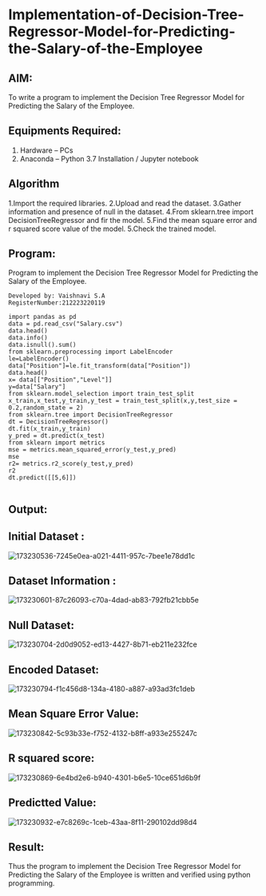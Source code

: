 # Implementation-of-Decision-Tree-Regressor-Model-for-Predicting-the-Salary-of-the-Employee

## AIM:
To write a program to implement the Decision Tree Regressor Model for Predicting the Salary of the Employee.

## Equipments Required:
1. Hardware – PCs
2. Anaconda – Python 3.7 Installation / Jupyter notebook

## Algorithm
1.Import the required libraries.
2.Upload and read the dataset.
3.Gather information and presence of null in the dataset.
4.From sklearn.tree import DecisionTreeRegressor and fir the model. 5.Find the mean square error and r squared score value of the model.
5.Check the trained model.

## Program:
Program to implement the Decision Tree Regressor Model for Predicting the Salary of the Employee.
```
Developed by: Vaishnavi S.A
RegisterNumber:212223220119

import pandas as pd
data = pd.read_csv("Salary.csv")
data.head()
data.info()
data.isnull().sum()
from sklearn.preprocessing import LabelEncoder
le=LabelEncoder()
data["Position"]=le.fit_transform(data["Position"])
data.head()
x= data[["Position","Level"]]
y=data["Salary"]
from sklearn.model_selection import train_test_split
x_train,x_test,y_train,y_test = train_test_split(x,y,test_size = 0.2,random_state = 2)
from sklearn.tree import DecisionTreeRegressor
dt = DecisionTreeRegressor()
dt.fit(x_train,y_train)
y_pred = dt.predict(x_test)
from sklearn import metrics
mse = metrics.mean_squared_error(y_test,y_pred)
mse
r2= metrics.r2_score(y_test,y_pred)
r2
dt.predict([[5,6]])


```





## Output:

## Initial Dataset :

![173230536-7245e0ea-a021-4411-957c-7bee1e78dd1c](https://github.com/vaishnavishaji/Implementation-of-Decision-Tree-Regressor-Model-for-Predicting-the-Salary-of-the-Employee/assets/151444759/a67c761e-8061-402e-9c62-71dfd3272dd8)

## Dataset Information :

![173230601-87c26093-c70a-4dad-ab83-792fb21cbb5e](https://github.com/vaishnavishaji/Implementation-of-Decision-Tree-Regressor-Model-for-Predicting-the-Salary-of-the-Employee/assets/151444759/64a73ce0-04ae-46f1-899d-4ad24349a8d0)

## Null Dataset:

![173230704-2d0d9052-ed13-4427-8b71-eb211e232fce](https://github.com/vaishnavishaji/Implementation-of-Decision-Tree-Regressor-Model-for-Predicting-the-Salary-of-the-Employee/assets/151444759/32a0e10c-acd7-47cc-b25c-08127442dc12)

## Encoded Dataset:

![173230794-f1c456d8-134a-4180-a887-a93ad3fc1deb](https://github.com/vaishnavishaji/Implementation-of-Decision-Tree-Regressor-Model-for-Predicting-the-Salary-of-the-Employee/assets/151444759/90eabc58-8795-4e5f-be82-d52280ca8543)

## Mean Square Error Value:

![173230842-5c93b33e-f752-4132-b8ff-a933e255247c](https://github.com/vaishnavishaji/Implementation-of-Decision-Tree-Regressor-Model-for-Predicting-the-Salary-of-the-Employee/assets/151444759/671936a1-bedd-456c-8a03-ea5ee7d485d9)

## R squared score:

![173230869-6e4bd2e6-b940-4301-b6e5-10ce651d6b9f](https://github.com/vaishnavishaji/Implementation-of-Decision-Tree-Regressor-Model-for-Predicting-the-Salary-of-the-Employee/assets/151444759/003dff4e-e0c0-4ccb-bff6-829979db2518)

## Predictted Value:

![173230932-e7c8269c-1ceb-43aa-8f11-290102dd98d4](https://github.com/vaishnavishaji/Implementation-of-Decision-Tree-Regressor-Model-for-Predicting-the-Salary-of-the-Employee/assets/151444759/28d4aba6-a92f-4ff8-b1a5-f2156666fed8)

## Result:
Thus the program to implement the Decision Tree Regressor Model for Predicting the Salary of the Employee is written and verified using python programming.

